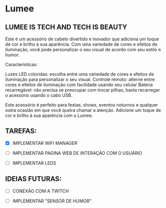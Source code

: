 # Lumee
## LUMEE IS TECH AND TECH IS BEAUTY

Este é um acessório de cabelo divertido e inovador que adiciona um toque de cor e brilho à sua aparência. Com uma variedade de cores e efeitos de iluminação, você pode personalizar o seu visual de acordo com seu estilo e humor.

Características:

Luzes LED coloridas: escolha entre uma variedade de cores e efeitos de iluminação para personalizar o seu visual.
Controle remoto: alterne entre cores e efeitos de iluminação com facilidade usando seu celular
Bateria recarregável: não precisa se preocupar com trocar pilhas, basta recarregar o acessório usando o cabo USB.

Este acessório é perfeito para festas, shows, eventos noturnos e qualquer outra ocasião em que você queira chamar a atenção. Adicione um toque de cor e brilho à sua aparência com o Lumee.



## TAREFAS:
- [X] IMPLEMENTAR WIFI MANAGER
- [ ] IMPLEMENTAR PAGINA WEB DE INTERAÇÃO COM O USUÁRIO
- [ ] IMPLEMENTAR LEDS



## IDEIAS FUTURAS:
- [ ] CONEXÃO COM A TWITCH
- [ ] IMPLEMENTAR "SENSOR DE HUMOR"





